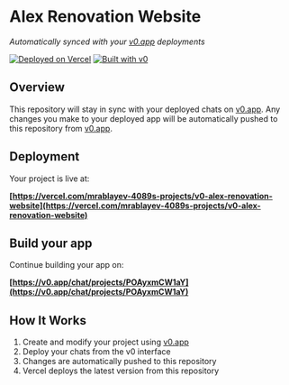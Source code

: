 # Alex Renovation Website

*Automatically synced with your [v0.app](https://v0.app) deployments*

[![Deployed on Vercel](https://img.shields.io/badge/Deployed%20on-Vercel-black?style=for-the-badge&logo=vercel)](https://vercel.com/mrablayev-4089s-projects/v0-alex-renovation-website)
[![Built with v0](https://img.shields.io/badge/Built%20with-v0.app-black?style=for-the-badge)](https://v0.app/chat/projects/POAyxmCW1aY)

## Overview

This repository will stay in sync with your deployed chats on [v0.app](https://v0.app).
Any changes you make to your deployed app will be automatically pushed to this repository from [v0.app](https://v0.app).

## Deployment

Your project is live at:

**[https://vercel.com/mrablayev-4089s-projects/v0-alex-renovation-website](https://vercel.com/mrablayev-4089s-projects/v0-alex-renovation-website)**

## Build your app

Continue building your app on:

**[https://v0.app/chat/projects/POAyxmCW1aY](https://v0.app/chat/projects/POAyxmCW1aY)**

## How It Works

1. Create and modify your project using [v0.app](https://v0.app)
2. Deploy your chats from the v0 interface
3. Changes are automatically pushed to this repository
4. Vercel deploys the latest version from this repository